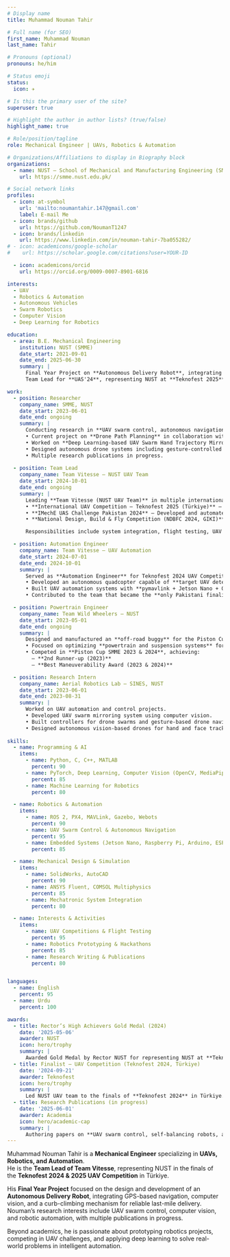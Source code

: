 ```yaml
---
# Display name
title: Muhammad Nouman Tahir

# Full name (for SEO)
first_name: Muhammad Nouman
last_name: Tahir

# Pronouns (optional)
pronouns: he/him

# Status emoji
status:
  icon: ✈️

# Is this the primary user of the site?
superuser: true

# Highlight the author in author lists? (true/false)
highlight_name: true

# Role/position/tagline
role: Mechanical Engineer | UAVs, Robotics & Automation

# Organizations/Affiliations to display in Biography block
organizations:
  - name: NUST – School of Mechanical and Manufacturing Engineering (SMME)
    url: https://smme.nust.edu.pk/

# Social network links
profiles:
  - icon: at-symbol
    url: 'mailto:noumantahir.147@gmail.com'
    label: E-mail Me
  - icon: brands/github
    url: https://github.com/NoumanT1247
  - icon: brands/linkedin
    url: https://www.linkedin.com/in/nouman-tahir-7ba055282/
# - icon: academicons/google-scholar
#    url: https://scholar.google.com/citations?user=YOUR-ID

  - icon: academicons/orcid
    url: https://orcid.org/0009-0007-8901-6816

interests:
  - UAV
  - Robotics & Automation
  - Autonomous Vehicles
  - Swarm Robotics
  - Computer Vision
  - Deep Learning for Robotics

education:
  - area: B.E. Mechanical Engineering
    institution: NUST (SMME)
    date_start: 2021-09-01
    date_end: 2025-06-30
    summary: |
      Final Year Project on **Autonomous Delivery Robot**, integrating GPS navigation, computer vision, and obstacle avoidance.  
      Team Lead for **UAS'24**, representing NUST at **Teknofest 2025** in Türkiye.

work:
  - position: Researcher
    company_name: SMME, NUST
    date_start: 2023-06-01
    date_end: ongoing
    summary: |
      Conducting research in **UAV swarm control, autonomous navigation, and robotic automation**.  
      • Current project on **Drone Path Planning** in collaboration with Dr. Samer Hanoun (Deakin University, Australia).  
      • Worked on **Deep Learning-based UAV Swarm Hand Trajectory Mirroring** using OpenCV, MediaPipe, and YOLO.  
      • Designed autonomous drone systems including gesture-controlled drones and face-follow drones.  
      • Multiple research publications in progress.
    
  - position: Team Lead
    company_name: Team Vitesse – NUST UAV Team
    date_start: 2024-10-01
    date_end: ongoing
    summary: |
      Leading **Team Vitesse (NUST UAV Team)** in multiple international and national UAV competitions:  
      • **International UAV Competition – Teknofest 2025 (Türkiye)** – Qualified for the finals.  
      • **IMechE UAS Challenge Pakistan 2024** – Developed and automated an autonomous quadcopter for blood sample delivery missions.  
      • **National Design, Build & Fly Competition (NDBFC 2024, GIKI)** – Designed and manufactured a fixed-wing UAV for manuevering and payload drop missions.  

      Responsibilities include system integration, flight testing, UAV design, and automation research.

  - position: Automation Engineer
    company_name: Team Vitesse – UAV Automation
    date_start: 2024-07-01
    date_end: 2024-10-01
    summary: |
      Served as **Automation Engineer** for Teknofest 2024 UAV Competition in Kahramanmaraş, Türkiye.  
      • Developed an autonomous quadcopter capable of **target UAV detection and interception** using a NetGun.  
      • Built UAV automation systems with **pymavlink + Jetson Nano + OAK-D camera** for computer vision and depth estimation.  
      • Contributed to the team that became the **only Pakistani finalist** at Teknofest 2024.

  - position: Powertrain Engineer
    company_name: Team Wild Wheelers – NUST
    date_start: 2023-05-01
    date_end: ongoing
    summary: |
      Designed and manufactured an **off-road buggy** for the Piston Cup competition.  
      • Focused on optimizing **powertrain and suspension systems** for rugged terrain performance.  
      • Competed in **Piston Cup SMME 2023 & 2024**, achieving:  
        – **2nd Runner-up (2023)**  
        – **Best Maneuverability Award (2023 & 2024)**

  - position: Research Intern
    company_name: Aerial Robotics Lab – SINES, NUST
    date_start: 2023-06-01
    date_end: 2023-08-31
    summary: |
      Worked on UAV automation and control projects.  
      • Developed UAV swarm mirroring system using computer vision.  
      • Built controllers for drone swarms and gesture-based drone navigation.  
      • Designed autonomous vision-based drones for hand and face tracking.
    
skills:
  - name: Programming & AI
    items:
      - name: Python, C, C++, MATLAB
        percent: 90
      - name: PyTorch, Deep Learning, Computer Vision (OpenCV, MediaPipe, YOLO)
        percent: 85
      - name: Machine Learning for Robotics
        percent: 80

  - name: Robotics & Automation
    items:
      - name: ROS 2, PX4, MAVLink, Gazebo, Webots
        percent: 90
      - name: UAV Swarm Control & Autonomous Navigation
        percent: 95
      - name: Embedded Systems (Jetson Nano, Raspberry Pi, Arduino, ESP32)
        percent: 85

  - name: Mechanical Design & Simulation
    items:
      - name: SolidWorks, AutoCAD
        percent: 90
      - name: ANSYS Fluent, COMSOL Multiphysics
        percent: 85
      - name: Mechatronic System Integration
        percent: 80

  - name: Interests & Activities
    items:
      - name: UAV Competitions & Flight Testing
        percent: 95
      - name: Robotics Prototyping & Hackathons
        percent: 85
      - name: Research Writing & Publications
        percent: 80


languages:
  - name: English
    percent: 95
  - name: Urdu
    percent: 100

awards:
  - title: Rector’s High Achievers Gold Medal (2024)
    date: '2025-05-06'
    awarder: NUST
    icon: hero/trophy
    summary: |
      Awarded Gold Medal by Rector NUST for representing NUST at **Teknofest Türkiye**.
  - title: Finalist – UAV Competition (Teknofest 2024, Türkiye)
    date: '2024-09-21'
    awarder: Teknofest
    icon: hero/trophy
    summary: |
      Led NUST UAV team to the finals of **Teknofest 2024** in Türkiye.
  - title: Research Publications (in progress)
    date: '2025-06-01'
    awarder: Academia
    icon: hero/academic-cap
    summary: |
      Authoring papers on **UAV swarm control, self-balancing robots, and autonomous delivery systems**.
---
```


Muhammad Nouman Tahir is a **Mechanical Engineer** specializing in **UAVs, Robotics, and Automation**.  
He is the **Team Lead of Team Vitesse**, representing NUST in the finals of the **Teknofest 2024 & 2025 UAV Competition** in Türkiye.  

His **Final Year Project** focused on the design and development of an **Autonomous Delivery Robot**, integrating GPS-based navigation, computer vision, and a curb-climbing mechanism for reliable last-mile delivery. Nouman’s research interests include UAV swarm control, computer vision, and robotic automation, with multiple publications in progress.  

Beyond academics, he is passionate about prototyping robotics projects, competing in UAV challenges, and applying deep learning to solve real-world problems in intelligent automation.
